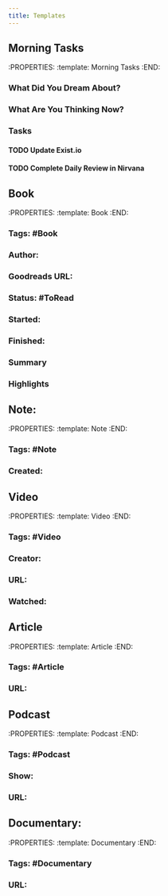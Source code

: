 ```yaml
---
title: Templates
---
```


## **Morning Tasks**
:PROPERTIES:
:template: Morning Tasks
:END:
### **What Did You Dream About?**
### **What Are You Thinking Now?**
### **Tasks**
#### TODO Update Exist.io
#### TODO Complete Daily Review in Nirvana
## **Book**
:PROPERTIES:
:template: Book
:END:
### **Tags**: #Book
### **Author**:
### **Goodreads URL**:
### **Status**: #ToRead
### **Started**:
### **Finished**:
### **Summary**
### **Highlights**
## **Note**:
:PROPERTIES:
:template: Note
:END:
### **Tags**: #Note
### **Created**:
## **Video**
:PROPERTIES:
:template: Video
:END:
### **Tags**: #Video
### **Creator**:
### **URL**:
### **Watched**:
## **Article**
:PROPERTIES:
:template: Article
:END:
### **Tags**: #Article
### **URL**:
## **Podcast**
:PROPERTIES:
:template: Podcast
:END:
### **Tags**: #Podcast
### **Show**:
### **URL**:
## **Documentary**:
:PROPERTIES:
:template: Documentary
:END:
### **Tags**: #Documentary
### **URL**: